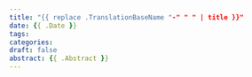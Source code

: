 ```yaml
---
title: "{{ replace .TranslationBaseName "-" " " | title }}"
date: {{ .Date }}
tags:
categories:
draft: false
abstract: {{ .Abstract }}
---
```

